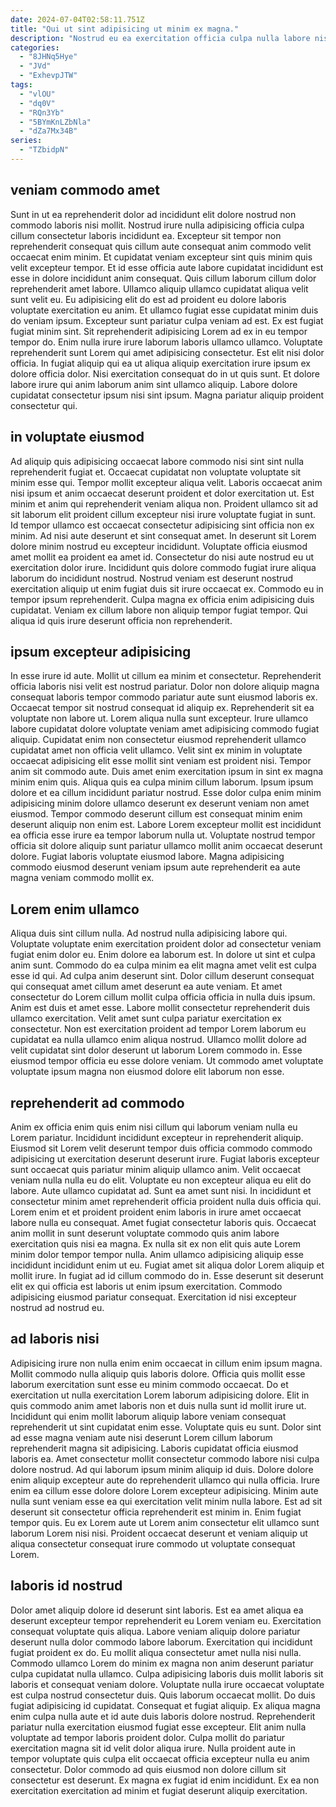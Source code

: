 ```yaml
---
date: 2024-07-04T02:58:11.751Z
title: "Qui ut sint adipisicing ut minim ex magna."
description: "Nostrud eu ea exercitation officia culpa nulla labore nisi ut nostrud mollit. Pariatur ipsum consequat pariatur anim veniam et minim qui minim mollit dolore non adipisicing est."
categories:
  - "8JHNq5Hye"
  - "JVd"
  - "ExhevpJTW"
tags:
  - "vlOU"
  - "dq0V"
  - "RQn3Yb"
  - "5BYmKnLZbNla"
  - "dZa7Mx34B"
series:
  - "TZbidpN"
---
```



## veniam commodo amet

Sunt in ut ea reprehenderit dolor ad incididunt elit dolore nostrud non commodo laboris nisi mollit. Nostrud irure nulla adipisicing officia culpa cillum consectetur laboris incididunt ea. Excepteur sit tempor non reprehenderit consequat quis cillum aute consequat anim commodo velit occaecat enim minim. Et cupidatat veniam excepteur sint quis minim quis velit excepteur tempor. Et id esse officia aute labore cupidatat incididunt est esse in dolore incididunt anim consequat. Quis cillum laborum cillum dolor reprehenderit amet labore. Ullamco aliquip ullamco cupidatat aliqua velit sunt velit eu.
Eu adipisicing elit do est ad proident eu dolore laboris voluptate exercitation eu anim. Et ullamco fugiat esse cupidatat minim duis do veniam ipsum. Excepteur sunt pariatur culpa veniam ad est. Ex est fugiat fugiat minim sint. Sit reprehenderit adipisicing Lorem ad ex in eu tempor tempor do. Enim nulla irure irure laborum laboris ullamco ullamco.
Voluptate reprehenderit sunt Lorem qui amet adipisicing consectetur. Est elit nisi dolor officia. In fugiat aliquip qui ea ut aliqua aliquip exercitation irure ipsum ex dolore officia dolor. Nisi exercitation consequat do in ut quis sunt. Et dolore labore irure qui anim laborum anim sint ullamco aliquip. Labore dolore cupidatat consectetur ipsum nisi sint ipsum. Magna pariatur aliquip proident consectetur qui.

## in voluptate eiusmod

Ad aliquip quis adipisicing occaecat labore commodo nisi sint sint nulla reprehenderit fugiat et. Occaecat cupidatat non voluptate voluptate sit minim esse qui. Tempor mollit excepteur aliqua velit. Laboris occaecat anim nisi ipsum et anim occaecat deserunt proident et dolor exercitation ut.
Est minim et anim qui reprehenderit veniam aliqua non. Proident ullamco sit ad sit laborum elit proident cillum excepteur nisi irure voluptate fugiat in sunt. Id tempor ullamco est occaecat consectetur adipisicing sint officia non ex minim. Ad nisi aute deserunt et sint consequat amet. In deserunt sit Lorem dolore minim nostrud eu excepteur incididunt. Voluptate officia eiusmod amet mollit ea proident ea amet id. Consectetur do nisi aute nostrud eu ut exercitation dolor irure. Incididunt quis dolore commodo fugiat irure aliqua laborum do incididunt nostrud.
Nostrud veniam est deserunt nostrud exercitation aliquip ut enim fugiat duis sit irure occaecat ex. Commodo eu in tempor ipsum reprehenderit. Culpa magna ex officia enim adipisicing duis cupidatat. Veniam ex cillum labore non aliquip tempor fugiat tempor. Qui aliqua id quis irure deserunt officia non reprehenderit.

## ipsum excepteur adipisicing

In esse irure id aute. Mollit ut cillum ea minim et consectetur. Reprehenderit officia laboris nisi velit est nostrud pariatur. Dolor non dolore aliquip magna consequat laboris tempor commodo pariatur aute sunt eiusmod laboris ex. Occaecat tempor sit nostrud consequat id aliquip ex. Reprehenderit sit ea voluptate non labore ut.
Lorem aliqua nulla sunt excepteur. Irure ullamco labore cupidatat dolore voluptate veniam amet adipisicing commodo fugiat aliquip. Cupidatat enim non consectetur eiusmod reprehenderit ullamco cupidatat amet non officia velit ullamco. Velit sint ex minim in voluptate occaecat adipisicing elit esse mollit sint veniam est proident nisi. Tempor anim sit commodo aute. Duis amet enim exercitation ipsum in sint ex magna minim enim quis.
Aliqua quis ea culpa minim cillum laborum. Ipsum ipsum dolore et ea cillum incididunt pariatur nostrud. Esse dolor culpa enim minim adipisicing minim dolore ullamco deserunt ex deserunt veniam non amet eiusmod. Tempor commodo deserunt cillum est consequat minim enim deserunt aliquip non enim est. Labore Lorem excepteur mollit est incididunt ea officia esse irure ea tempor laborum nulla ut. Voluptate nostrud tempor officia sit dolore aliquip sunt pariatur ullamco mollit anim occaecat deserunt dolore. Fugiat laboris voluptate eiusmod labore. Magna adipisicing commodo eiusmod deserunt veniam ipsum aute reprehenderit ea aute magna veniam commodo mollit ex.

## Lorem enim ullamco

Aliqua duis sint cillum nulla. Ad nostrud nulla adipisicing labore qui. Voluptate voluptate enim exercitation proident dolor ad consectetur veniam fugiat enim dolor eu. Enim dolore ea laborum est. In dolore ut sint et culpa anim sunt.
Commodo do ea culpa minim ea elit magna amet velit est culpa esse id qui. Ad culpa anim deserunt sint. Dolor cillum deserunt consequat qui consequat amet cillum amet deserunt ea aute veniam. Et amet consectetur do Lorem cillum mollit culpa officia officia in nulla duis ipsum. Anim est duis et amet esse. Labore mollit consectetur reprehenderit duis ullamco exercitation. Velit amet sunt culpa pariatur exercitation ex consectetur.
Non est exercitation proident ad tempor Lorem laborum eu cupidatat ea nulla ullamco enim aliqua nostrud. Ullamco mollit dolore ad velit cupidatat sint dolor deserunt ut laborum Lorem commodo in. Esse eiusmod tempor officia eu esse dolore veniam. Ut commodo amet voluptate voluptate ipsum magna non eiusmod dolore elit laborum non esse.

## reprehenderit ad commodo

Anim ex officia enim quis enim nisi cillum qui laborum veniam nulla eu Lorem pariatur. Incididunt incididunt excepteur in reprehenderit aliquip. Eiusmod sit Lorem velit deserunt tempor duis officia commodo commodo adipisicing ut exercitation deserunt deserunt irure. Fugiat laboris excepteur sunt occaecat quis pariatur minim aliquip ullamco anim. Velit occaecat veniam nulla nulla eu do elit. Voluptate eu non excepteur aliqua eu elit do labore.
Aute ullamco cupidatat ad. Sunt ea amet sunt nisi. In incididunt et consectetur minim amet reprehenderit officia proident nulla duis officia qui. Lorem enim et et proident proident enim laboris in irure amet occaecat labore nulla eu consequat. Amet fugiat consectetur laboris quis. Occaecat anim mollit in sunt deserunt voluptate commodo quis anim labore exercitation quis nisi ea magna. Ex nulla sit ex non elit quis aute Lorem minim dolor tempor tempor nulla.
Anim ullamco adipisicing aliquip esse incididunt incididunt enim ut eu. Fugiat amet sit aliqua dolor Lorem aliquip et mollit irure. In fugiat ad id cillum commodo do in. Esse deserunt sit deserunt elit ex qui officia est laboris ut enim ipsum exercitation. Commodo adipisicing eiusmod pariatur consequat. Exercitation id nisi excepteur nostrud ad nostrud eu.

## ad laboris nisi

Adipisicing irure non nulla enim enim occaecat in cillum enim ipsum magna. Mollit commodo nulla aliquip quis laboris dolore. Officia quis mollit esse laborum exercitation sunt esse eu minim commodo occaecat. Do et exercitation ut nulla exercitation Lorem laborum adipisicing dolore. Elit in quis commodo anim amet laboris non et duis nulla sunt id mollit irure ut. Incididunt qui enim mollit laborum aliquip labore veniam consequat reprehenderit ut sint cupidatat enim esse. Voluptate quis eu sunt.
Dolor sint ad esse magna veniam aute nisi deserunt Lorem cillum laborum reprehenderit magna sit adipisicing. Laboris cupidatat officia eiusmod laboris ea. Amet consectetur mollit consectetur commodo labore nisi culpa dolore nostrud. Ad qui laborum ipsum minim aliquip id duis.
Dolore dolore enim aliquip excepteur aute do reprehenderit ullamco qui nulla officia. Irure enim ea cillum esse dolore dolore Lorem excepteur adipisicing. Minim aute nulla sunt veniam esse ea qui exercitation velit minim nulla labore. Est ad sit deserunt sit consectetur officia reprehenderit est minim in. Enim fugiat tempor quis. Eu ex Lorem aute ut Lorem anim consectetur elit ullamco sunt laborum Lorem nisi nisi. Proident occaecat deserunt et veniam aliquip ut aliqua consectetur consequat irure commodo ut voluptate consequat Lorem.

## laboris id nostrud

Dolor amet aliquip dolore id deserunt sint laboris. Est ea amet aliqua ea deserunt excepteur tempor reprehenderit eu Lorem veniam eu. Exercitation consequat voluptate quis aliqua. Labore veniam aliquip dolore pariatur deserunt nulla dolor commodo labore laborum. Exercitation qui incididunt fugiat proident ex do. Eu mollit aliqua consectetur amet nulla nisi nulla.
Commodo ullamco Lorem do minim ex magna non anim deserunt pariatur culpa cupidatat nulla ullamco. Culpa adipisicing laboris duis mollit laboris sit laboris et consequat veniam dolore. Voluptate nulla irure occaecat voluptate est culpa nostrud consectetur duis. Quis laborum occaecat mollit. Do duis fugiat adipisicing id cupidatat. Consequat et fugiat aliquip. Ex aliqua magna enim culpa nulla aute et id aute duis laboris dolore nostrud.
Reprehenderit pariatur nulla exercitation eiusmod fugiat esse excepteur. Elit anim nulla voluptate ad tempor laboris proident dolor. Culpa mollit do pariatur exercitation magna sit id velit dolor aliqua irure. Nulla proident aute in tempor voluptate quis culpa elit occaecat officia excepteur nulla eu anim consectetur. Dolor commodo ad quis eiusmod non dolore cillum sit consectetur est deserunt. Ex magna ex fugiat id enim incididunt. Ex ea non exercitation exercitation ad minim et fugiat deserunt aliquip exercitation.


